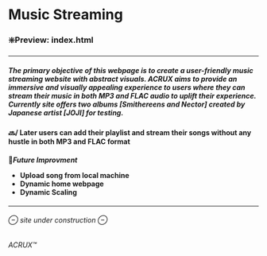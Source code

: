 # Music Streaming

<h3>❇️Preview: <a herf="https://ashesbloom.github.io/music-webpage">index.html</a></h3>
<hr>

<h5>The primary objective of this webpage is to create a user-friendly music streaming website with abstract visuals. 
ACRUX aims to provide an immersive and visually appealing experience to users where they can stream their music in both MP3 and FLAC audio to uplift their experience.
Currently site offers two albums [Smithereens and Nector] created by Japanese artist [JOJI] for testing.</h5>

<h4>🔜/ Later users can add their playlist and stream their songs without any hustle in both MP3 and FLAC format</h4>
<h4>
🔺<i>Future Improvment</i>
<ul>
  <li>Upload song from local machine</li>
  <li>Dynamic home webpage</li>
  <li>Dynamic Scaling</li>
</ul>
</h4>
<hr>
<h6>⊖ site under construction ⊖</h6>
<span><h6>ACRUX™️</h6></span>


